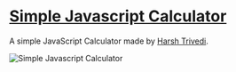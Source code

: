 # [Simple Javascript Calculator](https://harsh98trivedi.github.io/Simple-JavaScript-Calculator) 

A simple JavaScript Calculator made by [Harsh Trivedi](https://harsh98trivedi.github.io).

![Simple Javascript Calculator](https://raw.githubusercontent.com/harsh98trivedi/Simple-JavaScript-Calculator/master/meta.jpg)
